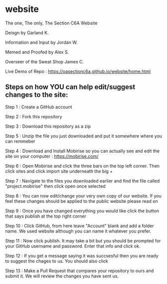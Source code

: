 # website
The one, The only, The Section C6A Website

Deisgn by Garland K.

Information and Input by Jordan W.

Memed and Proofed by Alex S.

Overseer of the Sweat Shop James C.

Live Demo of Repo : https://oasectionc6a.github.io/website/home.html


Steps on how YOU can help edit/suggest changes to the site:
-----------------------------------------------------------

Step 1 : Create a GitHub account

Step 2 : Fork this repository

Step 3 : Download this repository as a zip

Step 5 : Unzip the file you just downloaded and put it somewhere where you can remmeber 

Step 4 : Download and Install Mobirise so you can actually see and edit the site on your computer : https://mobirise.com/

Step 6 : Open Mobirise and click the three bars on the top left corner. Then click sites and click import site underneath the big +

Step 7 : Navigate to the files you downloaded earlier and find the file called "project.mobirise" then click open once selected

Step 8 : You can now edit/change your very own copy of our website. If you feel these changes should be applied to the public website please read on

Step 9 : Once you have changed everything you would like click the button that says publish at the top right corner

Step 10 : Click GitHub, from here leave "Account" blank and add a folder name. We used website although you can name it whatever you prefer.

Step 11 : Now click publish. It may take a bit but you should be prompted for your GitHub username and password. Enter that info and click ok. 

Step 12 : If you get a message saying it was succsesful then you are ready to suggest the chages to us. You should also click 

Step 13 : Make a Pull Request that compares your repository to ours and submit it. We will review the changes you have sent us.
